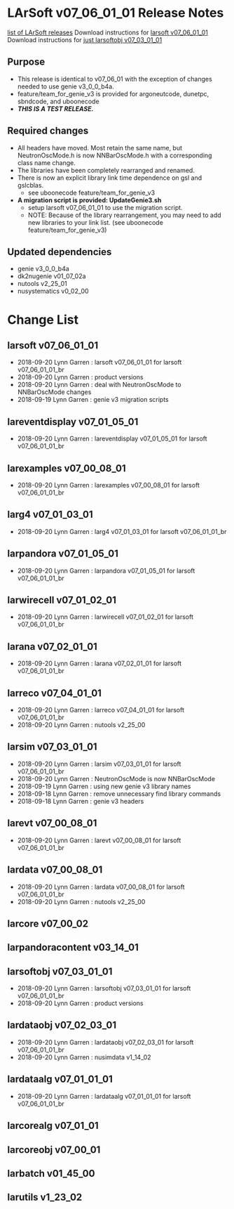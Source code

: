 LArSoft v07_06_01_01 Release Notes
=============================================================================

[list of LArSoft releases](LArSoft_release_list)
Download instructions for [larsoft v07_06_01_01](http://scisoft.fnal.gov/scisoft/bundles/larsoft/v07_06_01_01/larsoft-v07_06_01_01.html)
Download instructions for [just larsoftobj v07_03_01_01](http://scisoft.fnal.gov/scisoft/bundles/larsoftobj/v07_03_01_01/larsoftobj-v07_03_01_01.html)

Purpose
--------------------

-   This release is identical to v07_06_01 with the exception of changes needed to use genie v3_0_0_b4a.
-   feature/team_for_genie_v3 is provided for argoneutcode, dunetpc, sbndcode, and uboonecode
-   ***THIS IS A TEST RELEASE.***

Required changes
--------------------------------------

-   All headers have moved. Most retain the same name, but NeutronOscMode.h is now NNBarOscMode.h with a corresponding class name change.
-   The libraries have been completely rearranged and renamed.
-   There is now an explicit library link time dependence on gsl and gslcblas.
    -   see uboonecode feature/team_for_genie_v3
-   **A migration script is provided: UpdateGenie3.sh**
    -   setup larsoft v07_06_01_01 to use the migration script.
    -   NOTE: Because of the library rearrangement, you may need to add new libraries to your link list. (see uboonecode feature/team_for_genie_v3)

Updated dependencies
----------------------------------------------

-   genie v3_0_0_b4a
-   dk2nugenie v01_07_02a
-   nutools v2_25_01
-   nusystematics v0_02_00

Change List
============================

larsoft v07_06_01_01
-------------------------------------------------

-   2018-09-20 Lynn Garren : larsoft v07_06_01_01 for larsoft v07_06_01_01_br
-   2018-09-20 Lynn Garren : product versions
-   2018-09-20 Lynn Garren : deal with NeutronOscMode to NNBarOscMode changes
-   2018-09-19 Lynn Garren : genie v3 migration scripts

lareventdisplay v07_01_05_01
-----------------------------------------------------------------

-   2018-09-20 Lynn Garren : lareventdisplay v07_01_05_01 for larsoft v07_06_01_01_br

larexamples v07_00_08_01
---------------------------------------------------------

-   2018-09-20 Lynn Garren : larexamples v07_00_08_01 for larsoft v07_06_01_01_br

larg4 v07_01_03_01
---------------------------------------------

-   2018-09-20 Lynn Garren : larg4 v07_01_03_01 for larsoft v07_06_01_01_br

larpandora v07_01_05_01
-------------------------------------------------------

-   2018-09-20 Lynn Garren : larpandora v07_01_05_01 for larsoft v07_06_01_01_br

larwirecell v07_01_02_01
---------------------------------------------------------

-   2018-09-20 Lynn Garren : larwirecell v07_01_02_01 for larsoft v07_06_01_01_br

larana v07_02_01_01
-----------------------------------------------

-   2018-09-20 Lynn Garren : larana v07_02_01_01 for larsoft v07_06_01_01_br

larreco v07_04_01_01
-------------------------------------------------

-   2018-09-20 Lynn Garren : larreco v07_04_01_01 for larsoft v07_06_01_01_br
-   2018-09-20 Lynn Garren : nutools v2_25_00

larsim v07_03_01_01
-----------------------------------------------

-   2018-09-20 Lynn Garren : larsim v07_03_01_01 for larsoft v07_06_01_01_br
-   2018-09-20 Lynn Garren : NeutronOscMode is now NNBarOscMode
-   2018-09-19 Lynn Garren : using new genie v3 library names
-   2018-09-18 Lynn Garren : remove unnecessary find library commands
-   2018-09-18 Lynn Garren : genie v3 headers

larevt v07_00_08_01
-----------------------------------------------

-   2018-09-20 Lynn Garren : larevt v07_00_08_01 for larsoft v07_06_01_01_br

lardata v07_00_08_01
-------------------------------------------------

-   2018-09-20 Lynn Garren : lardata v07_00_08_01 for larsoft v07_06_01_01_br
-   2018-09-20 Lynn Garren : nutools v2_25_00

larcore v07_00_02
------------------------------------------

larpandoracontent v03_14_01
--------------------------------------------------------------

larsoftobj v07_03_01_01
-------------------------------------------------------

-   2018-09-20 Lynn Garren : larsoftobj v07_03_01_01 for larsoft v07_06_01_01_br
-   2018-09-20 Lynn Garren : product versions

lardataobj v07_02_03_01
-------------------------------------------------------

-   2018-09-20 Lynn Garren : lardataobj v07_02_03_01 for larsoft v07_06_01_01_br
-   2018-09-20 Lynn Garren : nusimdata v1_14_02

lardataalg v07_01_01_01
-------------------------------------------------------

-   2018-09-20 Lynn Garren : lardataalg v07_01_01_01 for larsoft v07_06_01_01_br

larcorealg v07_01_01
------------------------------------------------

larcoreobj v07_00_01
------------------------------------------------

larbatch v01_45_00
--------------------------------------------

larutils v1_23_02
------------------------------------------
